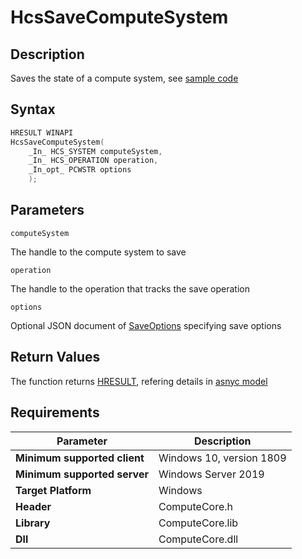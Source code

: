 # HcsSaveComputeSystem

## Description

Saves the state of a compute system, see [sample code](./ComputeSystemSample.md#SaveCloseCS)

## Syntax

```cpp
HRESULT WINAPI
HcsSaveComputeSystem(
    _In_ HCS_SYSTEM computeSystem,
    _In_ HCS_OPERATION operation,
    _In_opt_ PCWSTR options
    );
```

## Parameters

`computeSystem`

The handle to the compute system to save

`operation`

The handle to the operation that tracks the save operation

`options`

Optional JSON document of [SaveOptions](./../SchemaReference.md#SaveOptions) specifying save options

## Return Values

The function returns [HRESULT](./HCSHResult.md), refering details in [asnyc model](./../AsyncModel.md#HcsOperationResult)

## Requirements

|Parameter     |Description|
|---|---|
| **Minimum supported client** | Windows 10, version 1809 |
| **Minimum supported server** | Windows Server 2019 |
| **Target Platform** | Windows |
| **Header** | ComputeCore.h |
| **Library** | ComputeCore.lib |
| **Dll** | ComputeCore.dll |

